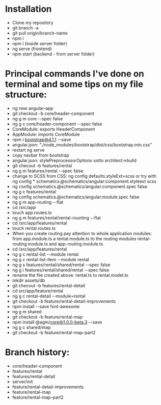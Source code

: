 # Installation

* Clone my repository
* git branch -a
* git pull origin/branch-name
* npm i
* npm i (inside server folder)
* ng serve (frontend)
* npm start (backend - from server folder)

# Principal commands I've done on terminal and some tips on my file structure:

* ng new angular-app
* git checkout -b core/header-component
* ng g m core --spec false
* ng g c core/header-component --spec false
* CoreModule: exports HeaderComponent
* AppModule: imports CoreModule
* npm i bootstrap@4.1.1 --save
* angular.json: "./node_modules/bootstrap/dist/css/bootstrap.min.css"
* restart ng serve
* copy navbar from bootstrap
* angular.json: stylePreprocessorOptions sotto architect->build
* git checout -b features/rental
* ng g m features/rental --spec false
* change to SCSS from CSS: ng config defaults.styleExt=scss or try with ng config * schematics.@schematics/angular:component.styleext scss
* ng config schematics.@schematics/angular:component.spec false
* ng g c features/rental
* ng config schematics.@schematics/angular:module.spec false
* ng g m app-routing --flat
* cd /src/app
* touch app.routes.ts
* ng g m features/rental/rental-rounting --flat
* cd /src/app/features/rental
* touch rental.routes.ts
* When you create routing pay attention to whole application modules: from  app.module.ts a rental.module.ts to the routing modules rental-routing.module.ts and app-routing.module.ts
* cd /src/app/features/rental
* ng g c rental-list --module rental
* ng g c rental-list-item --module rental
* ng g s features/rental/shared/rental --spec false
* ng g i features/rental/shared/rental --spec false
* rename the file created above: rental.ts to rental.model.ts
* mkdir assets/db
* git checout -b features/rental-detail
* cd src/app/feature/rental
* ng g c rental-detail --module=rental
* git checkout -b feature/rental-detail-improvements
* npm install --save font-awesome
* ng g m shared
* git checkout -b feature/rental-map
* npm install @agm/core@1.0.0-beta.3 --save
* ng g c shared/map
* git checkout -b feature/rental-map-part2

# Branch history:

* core/header-component
* features/rental
* features/rental-detail
* server/init
* feature/rental-detail-improvements
* feature/rental-map
* feature/rental-map-part2